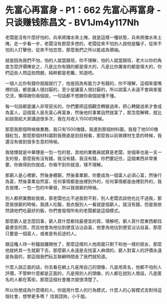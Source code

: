 # 先富心再富身 - P1：662 先富心再富身 - 只谈赚钱陈昌文 - BV1Jm4y117Nh

老闆是沒有什麼好怕的，兵來將擋水來土掩，就是這樣一種狀態，兵來將擋水來土掩，走一步看一步，老闆沒有那麼多想的，老闆從來不怕別人說他是騙子，從來不怕別人打擊他，從來不怕忽悠，那麼我們之所以能成為領袖。

就是因為我們不怕，怕的人就當跟班，你不理解，怕的人就當跟班，老大以你的角度怎麼評價陳安之，凡是比你有錢的都是偉大的，凡是比你厲害的都是偉大的，你們這些人問這些問題，純粹都是老饞，知道吧。

一個人比你有錢你就服就行了，他是因為有能力才有錢的，你不理解，這個笨蛋嘴裡的話，都是讓人很討厭的，至少是讓富人很討厭的，所以說富人永遠不會與笨蛋交流，懶得跟你兩個說，一句話都不想跟你兩個說懂不懂。

每一句話都是讓人非常惡劣的，你們要把這個觀念轉變過來，把心轉變過來才會成為富人，這個富人是先富心再富身，然後他的事業自然就富了，那怎麼解釋，就比如說我給大家講過很多次，我在月收入1500的時候。

那麼我那個時候做業務，我只有1500塊錢，我進到那個材料園，我發了他500塊錢紅包，那麼那個材料園對我簡直是刮目相看，那麼我以前做建材生意的時候，我還沒有做到很多生意的時候。

我發煙就是中華煙是一包一包的發，其他的業務員就算是老闆，坐個車也是一支一支的發，那麼我有沒有錢，我沒有錢，我沒有錢，你們要記住，這個東西非常重要，你做得到你就成，你做不到你就滾，理不理解。

那窮人是心裡窮，然後身體窮，然後事業窮，你要成為一個富人必須心富，然後行為富，然後事業自然富，任何事情都是由裡到外的，任何事情都是由裡到外的，我去發煙，一包一包的中華發，所以我很窮的時候。

別人都把業務給我做，那老闆也比不過我對不對，別人老闆去談他也比不過我，那麼我很窮的時候，我請人吃飯，我衣服別人一看就是個窮人，就沒有錢，但是我依然請他們吃最好的飯，你們會發現所有的老闆都是這個模式。

那麼窮人是怎麼回事，窮人買什麼都找最便宜的買，理解吧，窮人買什麼東西都找最便宜的買，而且他會為他佔到便宜沾沾自喜，他會為他佔到便宜沾沾自喜，那麼只要是一個富人，或者是有前途的人。

跟這種人待一秒鐘就離開他了，那麼這樣的人他周圍只剩下和他一樣的朋友，那麼他就終其一生就窮下去，那麼窮人永遠是去找富人麻煩的，窮人對富人的評價永遠是負面的，那這個我們玩互聯網時間長了我們就知道。

什麼人說正面的話，你去看在網上凡是用自己的頭像，凡是用真名，他都不怕別人評價，不管幹什麼都是正面的，凡是用別人的頭像，的人都在說別人壞話，凡是匿名的人都在罵街，那麼這個社會層次就很清楚了。

所以你想成為什麼樣的人，你就用什麼人的行為模式，什麼人的心智模式去對待這個社會，想學更多嗎？ 找我諮詢，小千姐。

